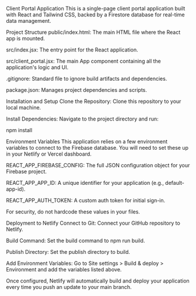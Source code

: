 Client Portal Application
This is a single-page client portal application built with React and Tailwind CSS, backed by a Firestore database for real-time data management.

Project Structure
public/index.html: The main HTML file where the React app is mounted.

src/index.jsx: The entry point for the React application.

src/client_portal.jsx: The main App component containing all the application's logic and UI.

.gitignore: Standard file to ignore build artifacts and dependencies.

package.json: Manages project dependencies and scripts.

Installation and Setup
Clone the Repository: Clone this repository to your local machine.

Install Dependencies: Navigate to the project directory and run:

npm install

Environment Variables
This application relies on a few environment variables to connect to the Firebase database. You will need to set these up in your Netlify or Vercel dashboard.

REACT_APP_FIREBASE_CONFIG: The full JSON configuration object for your Firebase project.

REACT_APP_APP_ID: A unique identifier for your application (e.g., default-app-id).

REACT_APP_AUTH_TOKEN: A custom auth token for initial sign-in.

For security, do not hardcode these values in your files.

Deployment to Netlify
Connect to Git: Connect your GitHub repository to Netlify.

Build Command: Set the build command to npm run build.

Publish Directory: Set the publish directory to build.

Add Environment Variables: Go to Site settings > Build & deploy > Environment and add the variables listed above.

Once configured, Netlify will automatically build and deploy your application every time you push an update to your main branch.

